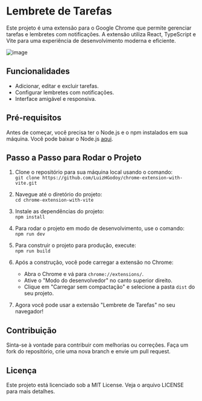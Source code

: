 # Lembrete de Tarefas

Este projeto é uma extensão para o Google Chrome que permite gerenciar tarefas e lembretes com notificações. A extensão utiliza React, TypeScript e Vite para uma experiência de desenvolvimento moderna e eficiente.

![image](https://github.com/user-attachments/assets/4d15415c-3756-4dd2-8d04-a42852b9bfaf)


## Funcionalidades

- Adicionar, editar e excluir tarefas.
- Configurar lembretes com notificações.
- Interface amigável e responsiva.

## Pré-requisitos

Antes de começar, você precisa ter o Node.js e o npm instalados em sua máquina. Você pode baixar o Node.js [aqui](https://nodejs.org/).

## Passo a Passo para Rodar o Projeto

1. Clone o repositório para sua máquina local usando o comando:  
   `git clone https://github.com/LuizHGodoy/chrome-extension-with-vite.git`  
   

2. Navegue até o diretório do projeto:  
   `cd chrome-extension-with-vite`

3. Instale as dependências do projeto:  
   `npm install`

4. Para rodar o projeto em modo de desenvolvimento, use o comando:  
   `npm run dev`

5. Para construir o projeto para produção, execute:  
   `npm run build`

6. Após a construção, você pode carregar a extensão no Chrome:  
   - Abra o Chrome e vá para `chrome://extensions/`.  
   - Ative o "Modo do desenvolvedor" no canto superior direito.  
   - Clique em "Carregar sem compactação" e selecione a pasta `dist` do seu projeto.

7. Agora você pode usar a extensão "Lembrete de Tarefas" no seu navegador!

## Contribuição

Sinta-se à vontade para contribuir com melhorias ou correções. Faça um fork do repositório, crie uma nova branch e envie um pull request.

## Licença

Este projeto está licenciado sob a MIT License. Veja o arquivo LICENSE para mais detalhes.
